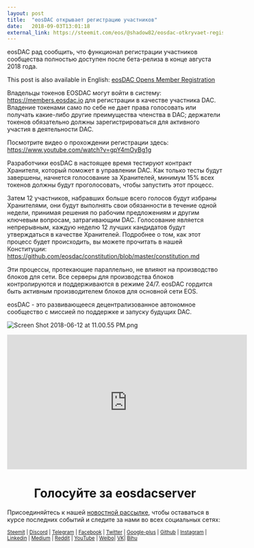 ```yaml
---
layout: post
title:  "eosDAC открывает регистрацию участников"
date:   2018-09-03T13:01:18
external_link: https://steemit.com/eos/@shadow82/eosdac-otkryvaet-registraciyu-uchastnikov
---
```

eosDAC рад сообщить, что функционал регистрации участников сообщества полностью доступен после бета-релиза в конце августа 2018 года.

This post is also available in English: <a href="https://steemit.com/eos/@eosdac/eosdac-opens-member-registration">eosDAC Opens Member Registration</a>

Владельцы токенов EOSDAC могут войти в систему:
https://members.eosdac.io
для регистрации в качестве участника DAC. Владение токенами само по себе не дает права голосовать или получать какие-либо другие преимущества членства в DAC; держатели токенов обязательно должны зарегистрироваться для активного участия в деятельности DAC.

Посмотрите видео о прохождении регистрации здесь:
https://www.youtube.com/watch?v=gpY4mOyBg1g

Разработчики eosDAC в настоящее время тестируют контракт Хранителя, который поможет в управлении DAC. Как только тесты будут завершены, начнется голосование за Хранителей, минимум 15% всех токенов должны будут проголосовать, чтобы запустить этот процесс. 

Затем 12 участников, набравших больше всего голосов будут избраны Хранителями, они будут выполнять свои обязанности в течение одной недели, принимая решения по рабочим предложениям и другим ключевым вопросам, затрагивающим DAC. Голосование является непрерывным, каждую неделю 12 лучших кандидатов будут утверждаться в качестве Хранителей. Подробнее о том, как этот процесс будет происходить, вы можете прочитать в нашей Конституции: https://github.com/eosdac/constitution/blob/master/constitution.md

Эти процессы, протекающие параллельно, не влияют на производство блоков для сети. Все серверы для производства блоков контролируются и поддерживаются в режиме 24/7. eosDAC гордится быть активным производителем блоков для основной сети EOS.

eosDAC - это развивающееся децентрализованное автономное сообщество с миссией по поддержке и запуску будущих DAC.

![Screen Shot 2018-06-12 at 11.00.55 PM.png](https://cdn.steemitimages.com/DQmRQWM3QtQ21wddAMCjbVRhB3rM7L4AGWLY9QpNmkXNLps/Screen%20Shot%202018-06-12%20at%2011.00.55%20PM.png)

<iframe width="560" height="315" src="https://www.youtube.com/embed/PbQpAJOP6iA" frameborder="0" allow="autoplay; encrypted-media" allowfullscreen></iframe>

<center><h1>Голосуйте за eosdacserver</h1></center>

Присоединяйтесь к нашей <a href="https://eosdac.io/news/#newsletter">новостной рассылке</a>, чтобы оставаться в курсе последних событий и следите за нами во всех социальных сетях:

<sub><a href="https://steemit.com/@eosdac" target="_blank">Steemit</a> | <a href="http://discord.io/eosdac" target="_blank">Discord</a> | <a href="https://t.me/eosdacio" target="_blank">Telegram</a> | <a href="https://t.me/eosdac_russian" target="_blank">Facebook</a> | <a href="https://twitter.com/eosdac" target="_blank">Twitter</a> | <a href="https://plus.google.com/+eosdac" target="_blank">Google-plus</a> | <a href="https://github.com/eosdac" target="_blank">Github</a> | <a href="https://instagram.com/eosdac" target="_blank">Instagram</a> | <a href="https://linkedin.com/company/eosdac" target="_blank">Linkedin</a> | <a href="https://medium.com/eosdac" target="_blank">Medium</a> | <a href="https://www.reddit.com/r/EOSDAC/" target="_blank">Reddit</a> | <a href="https://www.youtube.com/eosdac" target="_blank">YouTube</a> | <a href="http://weibo.com/eosdac" target=”_blank”>Weibo</a>| <a href="https://vk.com/eosdac" target="_blank">VK</a>| <a href="https://bihu.com/people/586348" target="_blank">Bihu</a></sub>
